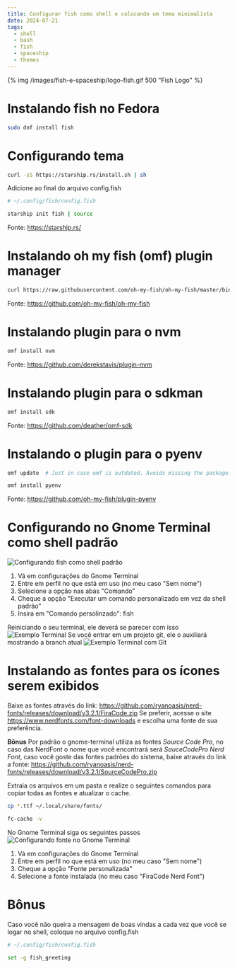 ```yaml
---
title: Configurar fish como shell e colocando um tema minimalista
date: 2024-07-21
tags: 
  - shell
  - bash
  - fish
  - spaceship
  - themes
---
```

{% img  /images/fish-e-spaceship/logo-fish.gif 500 "Fish Logo" %}
# Instalando fish no Fedora

```bash
sudo dnf install fish
```

# Configurando tema

```bash
curl -sS https://starship.rs/install.sh | sh
```

Adicione ao final do arquivo config.fish

```bash
# ~/.config/fish/config.fish

starship init fish | source
```
Fonte: https://starship.rs/
<!-- more -->


# Instalando oh my fish (omf) plugin manager

```bash
curl https://raw.githubusercontent.com/oh-my-fish/oh-my-fish/master/bin/install | fish
```
Fonte: https://github.com/oh-my-fish/oh-my-fish


# Instalando plugin para o nvm

```bash
omf install nvm
```
Fonte: https://github.com/derekstavis/plugin-nvm


# Instalando plugin para o sdkman

```bash
omf install sdk
```
Fonte: https://github.com/deather/omf-sdk


# Instalando o plugin para o pyenv

```bash
omf update  # Just in case omf is outdated. Avoids missing the package.
```

```bash
omf install pyenv
```
Fonte: https://github.com/oh-my-fish/plugin-pyenv


# Configurando no Gnome Terminal como shell padrão
![Configurando fish como shell padrão](/images/fish-e-spaceship/gnome-terminal-comando.png)

1. Vá em configurações do Gnome Terminal
2. Entre em perfil no que está em uso (no meu caso "Sem nome")
3. Selecione a opção nas abas "Comando"
4. Cheque a opção "Executar um comando personalizado em vez da shell padrão"
5. Insira em "Comando persolinzado": fish

Reiniciando o seu terminal, ele deverá se parecer com isso
![Exemplo Terminal](/images/fish-e-spaceship/gnome-terminal-exemplo.png)
Se você entrar em um projeto git, ele o auxiliará mostrando a branch atual
![Exemplo Terminal com Git](/images/fish-e-spaceship/gnome-terminal-exemplo-git.png)


# Instalando as fontes para os ícones serem exibidos

Baixe as fontes através do link: https://github.com/ryanoasis/nerd-fonts/releases/download/v3.2.1/FiraCode.zip
Se preferir, acesse o site https://www.nerdfonts.com/font-downloads e escolha uma fonte de sua preferência.

**Bônus**
Por padrão o gnome-terminal utiliza as fontes _Source Code Pro_, no caso das NerdFont o nome que você encontrará será _SauceCodePro Nerd Font_, caso você goste das fontes padrões do sistema, baixe através do link a fonte: https://github.com/ryanoasis/nerd-fonts/releases/download/v3.2.1/SourceCodePro.zip

Extraia os arquivos em um pasta e realize o seguintes comandos para copiar todas as fontes e atualizar o cache.
```bash
cp *.ttf ~/.local/share/fonts/
```

```bash
fc-cache -v
```

No Gnome Terminal siga os seguintes passos
![Configurando fonte no Gnome Terminal](/images/fish-e-spaceship/gnome-terminal-fonte.png)

1. Vá em configurações do Gnome Terminal
2. Entre em perfil no que está em uso (no meu caso "Sem nome")
3. Cheque a opção "Fonte personalizada"
4. Selecione a fonte instalada (no meu caso "FiraCode Nerd Font")


# Bônus

Caso você não queira a mensagem de boas vindas a cada vez que você se logar no shell, coloque no arquivo config.fish 
```bash
# ~/.config/fish/config.fish

set -g fish_greeting
```